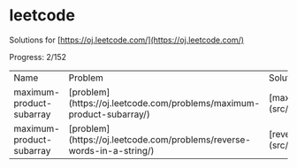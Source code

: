 leetcode
========

Solutions for [https://oj.leetcode.com/](https://oj.leetcode.com/)

Progress: 2/152

<table>
    <tr>
        <td width="100">Name</td>
        <td width="100">Problem</td>
        <td>Solution</td>
    </tr>
    <tr>
        <td>maximum-product-subarray </td>
        <td>[problem](https://oj.leetcode.com/problems/maximum-product-subarray/)</td>
        <td>[maximum_product_subarray/Solution.java](src/main/java/maximum_product_subarray/Solution.java)</td>
    </tr>
    <tr>
        <td>maximum-product-subarray </td>
        <td>[problem](https://oj.leetcode.com/problems/reverse-words-in-a-string/)</td>
        <td>[reverse_words_in_a_string/Solution.java](src/main/java/reverse_words_in_a_string/Solution.java)</td>
    </tr>
</table>